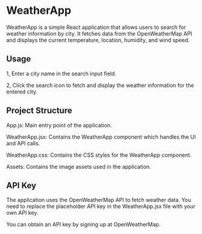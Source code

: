 # WeatherApp

WeatherApp is a simple React application that allows users to search for weather information by city. It fetches data from the OpenWeatherMap API and displays the current temperature, location, humidity, and wind speed.

## Usage

1, Enter a city name in the search input field.

2, Click the search icon to fetch and display the weather information for the entered city.

## Project Structure

App.js: Main entry point of the application.

WeatherApp.jsx: Contains the WeatherApp component which handles the UI and API calls.

WeatherApp.css: Contains the CSS styles for the WeatherApp component.

Assets: Contains the image assets used in the application.

## API Key

The application uses the OpenWeatherMap API to fetch weather data. You need to replace the placeholder API key in the WeatherApp.jsx file with your own API key.

You can obtain an API key by signing up at OpenWeatherMap.


